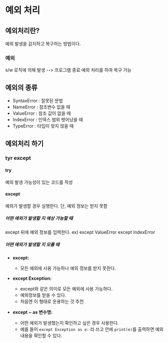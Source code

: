 # 예외 처리

## 예외처리란?

예외 발생을 감지하고 복구하는 방법이다.

### 예외

s/w 로직에 의해 발생 --> 프로그램 종료
예외 처리를 하여 복구 가능

## 예외의 종류

- SyntaxError : 잘못된 문법
- NameError : 참조변수 없을 때
- ValueError : 참조 값이 없을 때
- IndexError : 인덱스 범위 벗어났을 때
- TypeError : 타입이 맞지 않을 때

## 예외처리 하기

### tyr except

#### try 

예외 발생 가능성이 있는 코드를 작성

#### except

예외가 발생할 경우 실행한다.  단, 예외 정보는 받지 못함

##### 어떤 예외가 발생할 지 예상 가능할 때 

except 뒤에 예외 정보를 입력한다.
ex) except ValueError   except IndexError

##### 어떤 예외가 발생할 지 모를 때

- **except:**
  - 모든 예외에 사용 가능하나 예외 정보를 받지 못한다. 
- **except Exception:**
  - except와 같은 의미로 모든 예외에 사용 가능하다.
  - 예외정보를 받을 수 있다.
  - 처음엔 이 형태로 운용하는 것 추천

- **except ~ as 변수명:**
  - 어떤 예외가 발생했는지 확인하고 싶은 경우 사용한다.
  - 예를 들어 `except Exception as e:` 라 쓰고 안에 `print(e)`를 출력하면 예외 내용을 확인할 수 있다.
